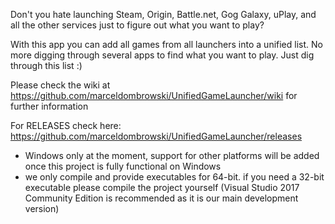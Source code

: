 Don't you hate launching Steam, Origin, Battle.net, Gog Galaxy, uPlay, and all the other services just to figure out what you want to play?

With this app you can add all games from all launchers into a unified list. No more digging through several apps to find what you want to play. Just dig through this list :)

Please check the wiki at https://github.com/marceldombrowski/UnifiedGameLauncher/wiki for further information

For RELEASES check here: https://github.com/marceldombrowski/UnifiedGameLauncher/releases
- Windows only at the moment, support for other platforms will be added once this project is fully functional on Windows
- we only compile and provide executables for 64-bit. if you need a 32-bit executable please compile the project yourself (Visual Studio 2017 Community Edition is recommended as it is our main development version)
